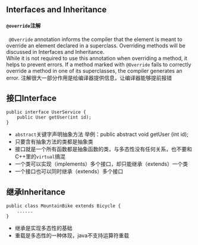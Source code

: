 ## Interfaces and Inheritance

#### `@override`注解
` @Override` annotation informs the compiler that the element is meant to override an element declared in a superclass. 
 Overriding methods will be discussed in Interfaces and Inheritance.  
 While it is not required to use this annotation when overriding a method, it helps to prevent errors. If a method marked with `@Override` fails to correctly override a method in one of its superclasses, 
 the compiler generates an error.
 注解很大一部分作用是给编译器提供信息，让编译器能够提前报错
 
## 接口Interface

```
public interface UserService {
    public User getUser(int id);
}
```
 - `abstract`关键字声明抽象方法 举例：public abstract void getUser (int id);
 - 只要含有抽象方法的类都是抽象类
 - 接口就是一个所有函数都是抽象函数的类，与多态性没有任何关系，也不要和C++里的`virtual`搞混
 - 一个类可以实现（implements）多个接口，却只能继承（extends）一个类
 - 一个接口也可以同时继承（extends）多个接口
 
 ## 继承Inheritance
 ```
 public class MountainBike extends Bicycle {
     ......
 }
 ```
 - 继承是实现多态性的基础
 - 重载是多态性的一种体现，java不支持运算符重载
 
